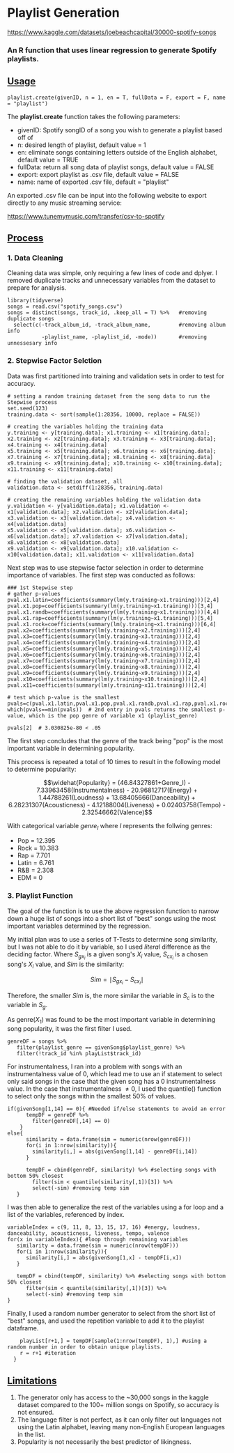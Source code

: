 # Playlist Generation

https://www.kaggle.com/datasets/joebeachcapital/30000-spotify-songs

### An R function that uses linear regression to generate Spotify playlists. 

## <ins> Usage </ins>

```
playlist.create(givenID, n = 1, en = T, fullData = F, export = F, name = "playlist")
```

The **playlist.create** function takes the following parameters:


* givenID: Spotify songID of a song you wish to generate a playlist based off of
* n: desired length of playlist, default value = 1
* en: eliminate songs containing letters outside of the English alphabet, default value = TRUE
* fullData: return all song data of playlist songs, default value = FALSE
* export: export playlist as .csv file, default value = FALSE
* name: name of exported .csv file, default = "playlist" 

An exported .csv file can be input into the following website to export directly to any music streaming service:

https://www.tunemymusic.com/transfer/csv-to-spotify

## <ins> Process </ins>
   
### 1. Data Cleaning

Cleaning data was simple, only requiring a few lines of code and dplyer. I removed duplicate tracks and unnecessary variables from the dataset to prepare for analysis.

```
library(tidyverse)
songs = read.csv("spotify_songs.csv") 
songs = distinct(songs, track_id, .keep_all = T) %>%   #removing duplicate songs
  select(c(-track_album_id, -track_album_name,         #removing album info
           -playlist_name, -playlist_id, -mode))       #removing unnessesary info
```

### 2. Stepwise Factor Selction

Data was first partitioned into training and validation sets in order to test for accuracy.

```
# setting a random training dataset from the song data to run the Stepwise process
set.seed(123)
training.data <- sort(sample(1:28356, 10000, replace = FALSE)) 

# creating the variables holding the training data
y.training <- y[training.data]; x1.training <- x1[training.data]; x2.training <- x2[training.data]; x3.training <- x3[training.data]; x4.training <- x4[training.data]
x5.training <- x5[training.data]; x6.training <- x6[training.data]; x7.training <- x7[training.data]; x8.training <- x8[training.data]
x9.training <- x9[training.data]; x10.training <- x10[training.data]; x11.training <- x11[training.data]

# finding the validation dataset, all 
validation.data <- setdiff(1:28356, training.data)

# creating the remaining variables holding the validation data
y.validation <- y[validation.data]; x1.validation <- x1[validation.data]; x2.validation <- x2[validation.data]; x3.validation <- x3[validation.data]; x4.validation <- x4[validation.data]
x5.validation <- x5[validation.data]; x6.validation <- x6[validation.data]; x7.validation <- x7[validation.data]; x8.validation <- x8[validation.data]
x9.validation <- x9[validation.data]; x10.validation <- x10[validation.data]; x11.validation <- x11[validation.data]
```

Next step was to use stepwise factor selection in order to determine importance of variables. The first step was conducted as follows:

```
### 1st Stepwise step
# gather p-values
pval.x1.latin=coefficients(summary(lm(y.training~x1.training)))[2,4]
pval.x1.pop=coefficients(summary(lm(y.training~x1.training)))[3,4]
pval.x1.randb=coefficients(summary(lm(y.training~x1.training)))[4,4]
pval.x1.rap=coefficients(summary(lm(y.training~x1.training)))[5,4]
pval.x1.rock=coefficients(summary(lm(y.training~x1.training)))[6,4]
pval.x2=coefficients(summary(lm(y.training~x2.training)))[2,4]
pval.x3=coefficients(summary(lm(y.training~x3.training)))[2,4]
pval.x4=coefficients(summary(lm(y.training~x4.training)))[2,4]
pval.x5=coefficients(summary(lm(y.training~x5.training)))[2,4]
pval.x6=coefficients(summary(lm(y.training~x6.training)))[2,4]
pval.x7=coefficients(summary(lm(y.training~x7.training)))[2,4]
pval.x8=coefficients(summary(lm(y.training~x8.training)))[2,4]
pval.x9=coefficients(summary(lm(y.training~x9.training)))[2,4]
pval.x10=coefficients(summary(lm(y.training~x10.training)))[2,4]
pval.x11=coefficients(summary(lm(y.training~x11.training)))[2,4]

# test which p-value is the smallest
pvals=c(pval.x1.latin,pval.x1.pop,pval.x1.randb,pval.x1.rap,pval.x1.rock,pval.x2,pval.x3,pval.x4,pval.x5,pval.x6,pval.x7,pval.x8,pval.x9,pval.x10,pval.x11)
which(pvals==min(pvals))  # 2nd entry in pvals returns the smallest p-value, which is the pop genre of variable x1 (playlist_genre)

pvals[2]  # 3.030825e-80 < .05
```

The first step concludes that the genre of the track being "pop" is the most important variable in determining popularity.

This process is repeated a total of 10 times to result in the following model to determine popularity:

$$\widehat{Popularity} = (46.84327861+Genre_I) - 7.33963458(Instrumentalness) - 20.96812717(Energy) + 1.44788261(Loudness) + 13.68405666(Danceability) + 6.28231307(Acousticness) - 4.12188004(Liveness) + 0.02403758(Tempo) - 2.32546662(Valence)$$

With categorical variable $genre_I$ where $I$ represents the follwing genres:

* Pop = 12.395
* Rock = 10.383
* Rap = 7.701
* Latin = 6.761
* R&B = 2.308
* EDM = 0

### 3. Playlist Function

The goal of the function is to use the above regression function to narrow down a huge list of songs into a short list of "best" songs using the most important variables determined by the regression.

My initial plan was to use a series of T-Tests to determine song similarity, but I was not able to do it by variable, so I used *literal* difference as the deciding factor. Where $S_{gx_i}$ is a given song's $X_i$ value, $S_{cx_i}$ is a chosen song's $X_i$ value, and $Sim$ is the similarity:

$$Sim = \mid S_{gx_i} - S_{cx_i} \mid$$

Therefore, the smaller $Sim$ is, the more similar the variable in $S_c$ is to the variable in $S_g$.

As genre($X_1$) was found to be the most important variable in determining song popularity, it was the first filter I used.

```
genreDF = songs %>% 
   filter(playlist_genre == givenSong$playlist_genre) %>%
   filter(!track_id %in% playList$track_id) 
```

For instrumentalness, I ran into a problem with songs with an instrumentalness value of 0, which lead me to use an if statement to select only said songs in the case that the given song has a 0 instrumentalness value. In the case that instrumentalness $\not = 0$, I used the quantile() function to select only the songs within the smallest 50% of values.

```
if(givenSong[1,14] == 0){ #Needed if/else statements to avoid an error
      tempDF = genreDF %>%
        filter(genreDF[,14] == 0)
    }   
else{
      similarity = data.frame(sim = numeric(nrow(genreDF)))
      for(i in 1:nrow(similarity)){
        similarity[i,] = abs(givenSong[1,14] - genreDF[i,14])
      }   
      
      tempDF = cbind(genreDF, similarity) %>% #selecting songs with bottom 50% closest
        filter(sim < quantile(similarity[,1])[3]) %>%
        select(-sim) #removing temp sim
   }
```

I was then able to generalize the rest of the variables using a for loop and a list of the variables, referenced by index.

```
variableIndex = c(9, 11, 8, 13, 15, 17, 16) #energy, loudness, danceability, acousticness, liveness, tempo, valence
for(x in variableIndex){ #loop through remaining variables
   similarity = data.frame(sim = numeric(nrow(tempDF))) 
   for(i in 1:nrow(similarity)){
      similarity[i,] = abs(givenSong[1,x] - tempDF[i,x])
   }
      
   tempDF = cbind(tempDF, similarity) %>% #selecting songs with bottom 50% closest
      filter(sim < quantile(similarity[,1])[3]) %>%
      select(-sim) #removing temp sim
}
```

Finally, I used a random number generator to select from the short list of "best" songs, and used the repetition variable to add it to the playlist dataframe.

```
    playList[r+1,] = tempDF[sample(1:nrow(tempDF), 1),] #using a random number in order to obtain unique playlists.
    r = r+1 #iteration
  }
```

## <ins> Limitations </ins>

1. The generator only has access to the ~30,000 songs in the kaggle dataset compared to the 100+ million songs on Spotify, so accuracy is not ensured.
2. The language filter is not perfect, as it can only filter out languages not using the Latin alphabet, leaving many non-English European languages in the list.
3. Popularity is not necessarily the best predictor of likingness.
